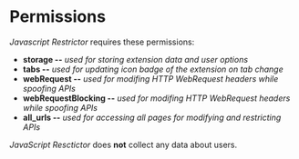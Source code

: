 # Permissions

*Javascript Restrictor* requires these permissions:
 * **storage --** *used for storing extension data and user options*
 * **tabs --** *used for updating icon badge of the extension on tab change*
 * **webRequest --** *used for modifing HTTP WebRequest headers while spoofing APIs*
 * **webRequestBlocking --** *used for modifing HTTP WebRequest headers while spoofing APIs*
 * **all_urls --** *used for accessing all pages for modifying and restricting APIs*

*JavaScript Resctictor* does **not** collect any data about users.

